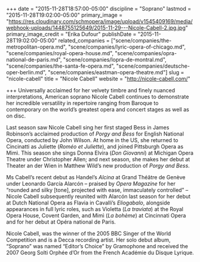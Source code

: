 +++
date = "2015-11-28T18:57:00-05:00"
discipline = "Soprano"
lastmod = "2015-11-28T19:02:00-05:00"
primary_image = "https://res.cloudinary.com/schmopera/image/upload/v1545409169/media/webhook-uploads/1448755125649/2015-11-29---Nicole-Cabell-2.jpg.jpg"
primary_image_credit = "Erika Dufour"
publishDate = "2015-11-28T19:02:00-05:00"
related_companies = ["scene/companies/the-metropolitan-opera.md", "scene/companies/lyric-opera-of-chicago.md", "scene/companies/royal-opera-house.md", "scene/companies/opra-national-de-paris.md", "scene/companies/lopra-de-montral.md", "scene/companies/the-santa-fe-opera.md", "scene/companies/deutsche-oper-berlin.md", "scene/companies/eastman-opera-theatre.md"]
slug = "nicole-cabell"
title = "Nicole Cabell"
website = "http://nicole-cabell.com/"

+++
Universally acclaimed for her velvety timbre and finely nuanced interpretations, American soprano Nicole Cabell continues to demonstrate her incredible versatility in repertoire ranging from Baroque to contemporary on the world’s greatest opera and concert stages as well as on disc. 

Last season saw Nicole Cabell sing her first staged Bess in James Robinson’s acclaimed production of _Porgy and Bess_ for English National Opera, conducted by John Wilson. At home in the US, she returned to Cincinatti as Juliette (_Roméo et Juliette_), and joined Pittsburgh Opera as Mimì. This season she sings Donna Elvira (_Don Giovanni_) at Michigan Opera Theatre under Christopher Allen; and next season, she makes her debut at Theater an der Wien in Matthew Wild’s new production of _Porgy and Bess_.

Ms Cabell’s recent debut as Handel’s _Alcina_ at Grand Théâtre de Genève under Leonardo García Alarcón – praised by _Opera Magazine_ for her ​“rounded and silky \[tone\], projected with ease, immaculately controlled” – Nicole Cabell subsequently reunited with Alarcón last season for her debut at Dutch National Opera as Flavia in Cavalli’s _Eliogabalo_, alongside appearances in full lyric roles, such as Violetta (_La traviata_) at the Royal Opera House, Covent Garden, and Mimì (_La bohème_) at Cincinnati Opera and for her debut at Opéra national de Paris.

Nicole Cabell, was the winner of the 2005 BBC Singer of the World Competition and is a Decca recording artist. Her solo debut album, ​“Soprano” was named ​“Editor’s Choice” by Gramophone and received the 2007 Georg Solti Orphée d’Or from the French Académie du Disque Lyrique.